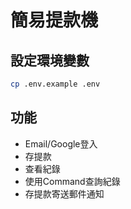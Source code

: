 # 簡易提款機

## 設定環境變數
```sh
cp .env.example .env
```

## 功能
 - Email/Google登入
 - 存提款
 - 查看紀錄
 - 使用Command查詢紀錄
 - 存提款寄送郵件通知
